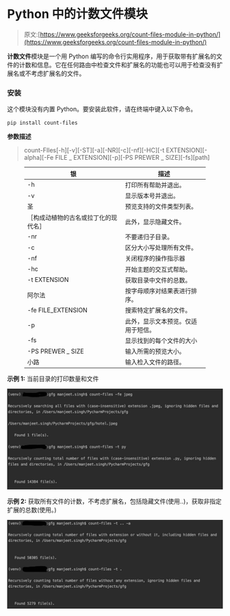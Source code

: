 # Python 中的计数文件模块

> 原文:[https://www.geeksforgeeks.org/count-files-module-in-python/](https://www.geeksforgeeks.org/count-files-module-in-python/)

**计数文件**模块是一个用 Python 编写的命令行实用程序，用于获取带有扩展名的文件的计数和信息。它在任何路由中检查文件和扩展名的功能也可以用于检查没有扩展名或不考虑扩展名的文件。

### **安装**

这个模块没有内置 Python。要安装此软件，请在终端中键入以下命令。

```
pip install count-files
```

**参数描述**

> count-FIles[-h][-v][-ST][-a][-NR][-c][-nf][-HC][-t EXTENSION][-alpha][-Fe FILE _ EXTENSION][-p][-PS PREWER _ SIZE][-fs][path]

<figure class="table">

| 银 | 描述 |
| --- | --- |
| -h | 打印所有帮助并退出。 |
| -v | 显示版本号并退出。 |
| 圣 | 预览支持的文件类型列表。 |
| ［构成动植物的古名或拉丁化的现代名］ | 此外，显示隐藏文件。 |
| -nr | 不要递归子目录。 |
| -c | 区分大小写处理所有文件。 |
| -nf | 关闭程序的操作指示器 |
| -hc | 开始主题的交互式帮助。 |
| -t EXTENSION | 获取目录中文件的总数。 |
| 阿尔法 | 按字母顺序对结果表进行排序。 |
| -fe FILE_EXTENSION | 搜索特定扩展名的文件。 |
| -p | 此外，显示文本预览。仅适用于短信。 |
| -fs | 显示找到的每个文件的大小 |
| -PS PREWER _ SIZE | 输入所需的预览大小。 |
| 小路 | 输入检入文件的路径。 |

</figure>

**示例 1:** 当前目录的打印数量和文件

![](img/20ca141e35efdad866fe603490acfd3d.png)

**示例 2:** 获取所有文件的计数，不考虑扩展名，包括隐藏文件(使用..)，获取非指定扩展的总数(使用。)

![](img/c0fe9d885b53182fc4aa3a39787deeb2.png)